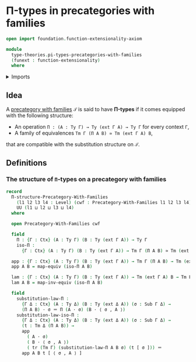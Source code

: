 # Π-types in precategories with families

```agda
open import foundation.function-extensionality-axiom

module
  type-theories.pi-types-precategories-with-families
  (funext : function-extensionality)
  where
```

<details><summary>Imports</summary>

```agda
open import foundation.equivalences funext
open import foundation.identity-types funext
open import foundation.transport-along-identifications
open import foundation.universe-levels

open import type-theories.precategories-with-families funext
```

</details>

## Idea

A [precategory with families](type-theories.precategories-with-families.md) `𝒯`
is said to have **Π-types** if it comes equipped with the following structure:

- An operation `Π : (A : Ty Γ) → Ty (ext Γ A) → Ty Γ` for every context `Γ`,
- A family of equivalences `Tm Γ (Π A B) ≃ Tm (ext Γ A) B`,

that are compatible with the substitution structure on `𝒯`.

## Definitions

### The structure of `Π`-types on a precategory with families

```agda
record
  Π-structure-Precategory-With-Families
    (l1 l2 l3 l4 : Level) (cwf : Precategory-With-Families l1 l2 l3 l4) :
    UU (l1 ⊔ l2 ⊔ l3 ⊔ l4)
  where

  open Precategory-With-Families cwf

  field
    Π : {Γ : Ctx} (A : Ty Γ) (B : Ty (ext Γ A)) → Ty Γ
    iso-Π :
      {Γ : Ctx} (A : Ty Γ) (B : Ty (ext Γ A)) → Tm Γ (Π A B) ≃ Tm (ext Γ A) B

  app : {Γ : Ctx} (A : Ty Γ) (B : Ty (ext Γ A)) → Tm Γ (Π A B) → Tm (ext Γ A) B
  app A B = map-equiv (iso-Π A B)

  lam : {Γ : Ctx} (A : Ty Γ) (B : Ty (ext Γ A)) → Tm (ext Γ A) B → Tm Γ (Π A B)
  lam A B = map-inv-equiv (iso-Π A B)

  field
    substitution-law-Π :
      {Γ Δ : Ctx} (A : Ty Δ) (B : Ty (ext Δ A)) (σ : Sub Γ Δ) →
      (Π A B) · σ ＝ Π (A · σ) (B · ⟨ σ , A ⟩)
    substitution-law-iso-Π :
      {Γ Δ : Ctx} (A : Ty Δ) (B : Ty (ext Δ A)) (σ : Sub Γ Δ) →
      (t : Tm Δ (Π A B)) →
      app
        ( A · σ)
        ( B · ⟨ σ , A ⟩)
        ( tr (Tm Γ) (substitution-law-Π A B σ) (t [ σ ])) ＝
      app A B t [ ⟨ σ , A ⟩ ]
```
